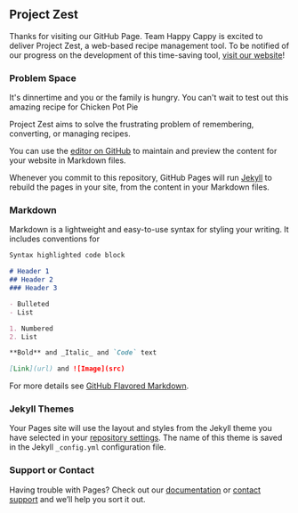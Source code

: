 ## Project Zest

Thanks for visiting our GitHub Page. Team Happy Cappy is excited to deliver Project Zest, a web-based recipe management tool. To be notified of our progress on the development of this time-saving tool, [visit our website](https://projectze.st)!

### Problem Space
It's dinnertime and you or the family is hungry. You can't wait to test out this amazing recipe for Chicken Pot Pie


Project Zest aims to solve the frustrating problem of remembering, converting, or managing recipes.





You can use the [editor on GitHub](https://github.com/nicomalig/Project-Zest/edit/master/README.md) to maintain and preview the content for your website in Markdown files.

Whenever you commit to this repository, GitHub Pages will run [Jekyll](https://jekyllrb.com/) to rebuild the pages in your site, from the content in your Markdown files.

### Markdown

Markdown is a lightweight and easy-to-use syntax for styling your writing. It includes conventions for

```markdown
Syntax highlighted code block

# Header 1
## Header 2
### Header 3

- Bulleted
- List

1. Numbered
2. List

**Bold** and _Italic_ and `Code` text

[Link](url) and ![Image](src)
```

For more details see [GitHub Flavored Markdown](https://guides.github.com/features/mastering-markdown/).

### Jekyll Themes

Your Pages site will use the layout and styles from the Jekyll theme you have selected in your [repository settings](https://github.com/nicomalig/Project-Zest/settings). The name of this theme is saved in the Jekyll `_config.yml` configuration file.

### Support or Contact

Having trouble with Pages? Check out our [documentation](https://help.github.com/categories/github-pages-basics/) or [contact support](https://github.com/contact) and we’ll help you sort it out.
